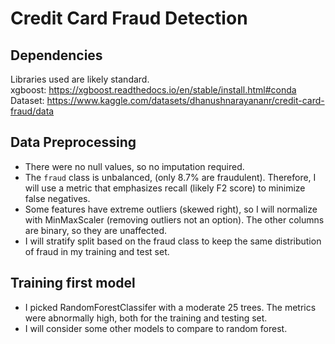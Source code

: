# Credit Card Fraud Detection

## Dependencies

Libraries used are likely standard.\
xgboost: https://xgboost.readthedocs.io/en/stable/install.html#conda \
Dataset: https://www.kaggle.com/datasets/dhanushnarayananr/credit-card-fraud/data

## Data Preprocessing

- There were no null values, so no imputation required.
- The `fraud` class is unbalanced, (only 8.7% are fraudulent). Therefore, I will use a metric that emphasizes recall (likely F2 score) to minimize false negatives.
- Some features have extreme outliers (skewed right), so I will normalize with MinMaxScaler (removing outliers not an option). The other columns are binary, so they are unaffected.
- I will stratify split based on the fraud class to keep the same distribution of fraud in my training and test set.

## Training first model

- I picked RandomForestClassifer with a moderate 25 trees. The metrics were abnormally high, both for the training and testing set.
- I will consider some other models to compare to random forest.
